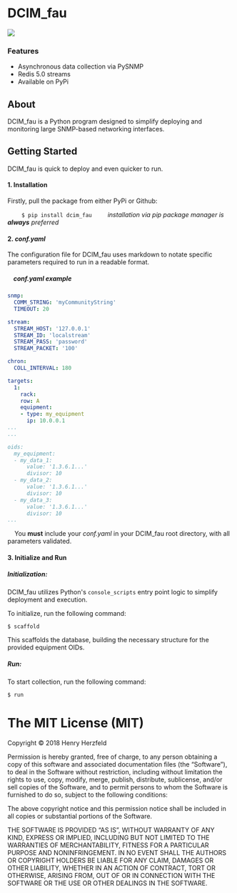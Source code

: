 DCIM_fau 
==========

![](https://img.shields.io/badge/build-alpha-blue.svg)

### Features

- Asynchronous data collection via PySNMP 
- Redis 5.0 streams
- Available on PyPi

About
-------------

DCIM_fau is a Python program designed to simplify deploying and monitoring large SNMP-based networking interfaces.



Getting Started 
----
DCIM_fau is quick to deploy and even quicker to run.

#### 1. Installation
Firstly, pull the package from either PyPi or Github:

 &nbsp; &nbsp; &nbsp; &nbsp; `$ pip install dcim_fau` &nbsp; &nbsp; &nbsp; &nbsp; _installation via pip package manager is **always** preferred_

#### 2. _conf.yaml_
The configuration file for DCIM_fau uses markdown to notate specific parameters required to run in a readable format.
 
 ##### &nbsp; &nbsp; _conf.yaml_ example
```YAML    
snmp:
  COMM_STRING: 'myCommunityString'
  TIMEOUT: 20

stream:
  STREAM_HOST: '127.0.0.1'
  STREAM_ID: 'localstream'
  STREAM_PASS: 'password'
  STREAM_PACKET: '100'

chron:
  COLL_INTERVAL: 180

targets:
  1:
    rack:
    row: A
    equipment:
    - type: my_equipment
      ip: 10.0.0.1
...
...

oids:
  my_equipment:
  - my_data_1:
      value: '1.3.6.1...'
      divisor: 10
  - my_data_2:
      value: '1.3.6.1...'
      divisor: 10
  - my_data_3:
      value: '1.3.6.1...'
      divisor: 10
...
```
        
 &nbsp; &nbsp; You **must** include your _conf.yaml_ in your DCIM_fau root directory, with all parameters validated.

#### 3. Initialize and Run
##### Initialization:

DCIM_fau utilizes Python's `console_scripts` entry point logic to simplify deployment and execution.

To initialize, run the following command:

`$ scaffold`

This scaffolds the database, building the necessary structure for the provided equipment OIDs.

##### Run:
To start collection, run the following command:

`$ run`


The MIT License (MIT)
=====================

Copyright © 2018 Henry Herzfeld

Permission is hereby granted, free of charge, to any person
obtaining a copy of this software and associated documentation
files (the “Software”), to deal in the Software without
restriction, including without limitation the rights to use,
copy, modify, merge, publish, distribute, sublicense, and/or sell
copies of the Software, and to permit persons to whom the
Software is furnished to do so, subject to the following
conditions:

The above copyright notice and this permission notice shall be
included in all copies or substantial portions of the Software.

THE SOFTWARE IS PROVIDED “AS IS”, WITHOUT WARRANTY OF ANY KIND,
EXPRESS OR IMPLIED, INCLUDING BUT NOT LIMITED TO THE WARRANTIES
OF MERCHANTABILITY, FITNESS FOR A PARTICULAR PURPOSE AND
NONINFRINGEMENT. IN NO EVENT SHALL THE AUTHORS OR COPYRIGHT
HOLDERS BE LIABLE FOR ANY CLAIM, DAMAGES OR OTHER LIABILITY,
WHETHER IN AN ACTION OF CONTRACT, TORT OR OTHERWISE, ARISING
FROM, OUT OF OR IN CONNECTION WITH THE SOFTWARE OR THE USE OR
OTHER DEALINGS IN THE SOFTWARE.
